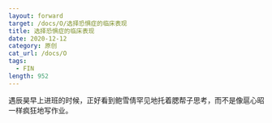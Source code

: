 ```yaml
---
layout: forward
target: /docs/O/选择恐惧症的临床表现
title: 选择恐惧症的临床表现
date: 2020-12-12
category: 原创
cat_url: /docs/O
tags: 
  - FIN
length: 952
---
```


遇辰昊早上进班的时候，正好看到鲍雪倩罕见地托着腮帮子思考，而不是像扈心昭一样疯狂地写作业。
